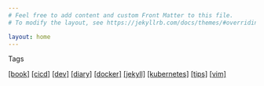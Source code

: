 ```yaml
---
# Feel free to add content and custom Front Matter to this file.
# To modify the layout, see https://jekyllrb.com/docs/themes/#overriding-theme-defaults

layout: home
---
```


Tags

[[book]](./tags/book.md)
[[cicd]](./tags/cicd.md)
[[dev]](./tags/dev.md)
[[diary]](./tags/diary.md)
[[docker]](./tags/docker.md)
[[jekyll]](./tags/jekyll.md)
[[kubernetes]](./tags/kubernetes.md)
[[tips]](./tags/tips.md)
[[vim]](./tags/vim.md)
